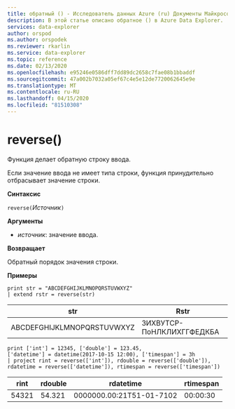 ```yaml
---
title: обратный () - Исследователь данных Azure (ru) Документы Майкрософт
description: В этой статье описано обратное () в Azure Data Explorer.
services: data-explorer
author: orspod
ms.author: orspodek
ms.reviewer: rkarlin
ms.service: data-explorer
ms.topic: reference
ms.date: 02/13/2020
ms.openlocfilehash: e95246e0586dff7dd89dc2658c7fae08b1bbaddf
ms.sourcegitcommit: 47a002b7032a05ef67c4e5e12de7720062645e9e
ms.translationtype: MT
ms.contentlocale: ru-RU
ms.lasthandoff: 04/15/2020
ms.locfileid: "81510308"
---
```

# <a name="reverse"></a>reverse()

Функция делает обратную строку ввода.

Если значение ввода не имеет типа строки, функция принудительно отбрасывает значение строки.

**Синтаксис**

`reverse(`*Источник*`)`

**Аргументы**

* *источник*: значение ввода.  

**Возвращает**

Обратный порядок значения строки.

**Примеры**

```kusto
print str = "ABCDEFGHIJKLMNOPQRSTUVWXYZ"
| extend rstr = reverse(str)
```

|str|Rstr|
|---|---|
|ABCDEFGHIJKLMNOPQRSTUVWXYZ|ЗИХВУТСР-ПоНЛКЛИХГГФЕДКБА|


```kusto
print ['int'] = 12345, ['double'] = 123.45, 
['datetime'] = datetime(2017-10-15 12:00), ['timespan'] = 3h
| project rint = reverse(['int']), rdouble = reverse(['double']), 
rdatetime = reverse(['datetime']), rtimespan = reverse(['timespan'])
```

|rint|rdouble|rdatetime|rtimespan|
|---|---|---|---|
|54321|54.321|0000000.00:21T51-01-7102|00:00:30|




 